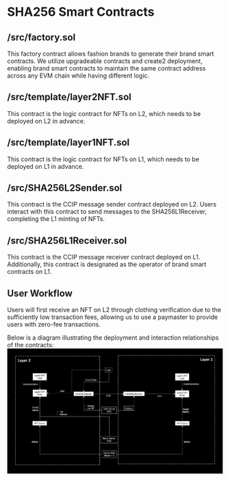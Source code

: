 # SHA256 Smart Contracts

## /src/factory.sol
This factory contract allows fashion brands to generate their brand smart contracts. We utilize upgradeable contracts and create2 deployment, enabling brand smart contracts to maintain the same contract address across any EVM chain while having different logic.

## /src/template/layer2NFT.sol
This contract is the logic contract for NFTs on L2, which needs to be deployed on L2 in advance.

## /src/template/layer1NFT.sol
This contract is the logic contract for NFTs on L1, which needs to be deployed on L1 in advance.

## /src/SHA256L2Sender.sol
This contract is the CCIP message sender contract deployed on L2. Users interact with this contract to send messages to the SHA256L1Receiver, completing the L1 minting of NFTs.

## /src/SHA256L1Receiver.sol
This contract is the CCIP message receiver contract deployed on L1. Additionally, this contract is designated as the operator of brand smart contracts on L1.

## User Workflow
Users will first receive an NFT on L2 through clothing verification due to the sufficiently low transaction fees, allowing us to use a paymaster to provide users with zero-fee transactions.

Below is a diagram illustrating the deployment and interaction relationships of the contracts:
![Contract Interaction Diagram](assets/contract-interaction-diagram.jpg)